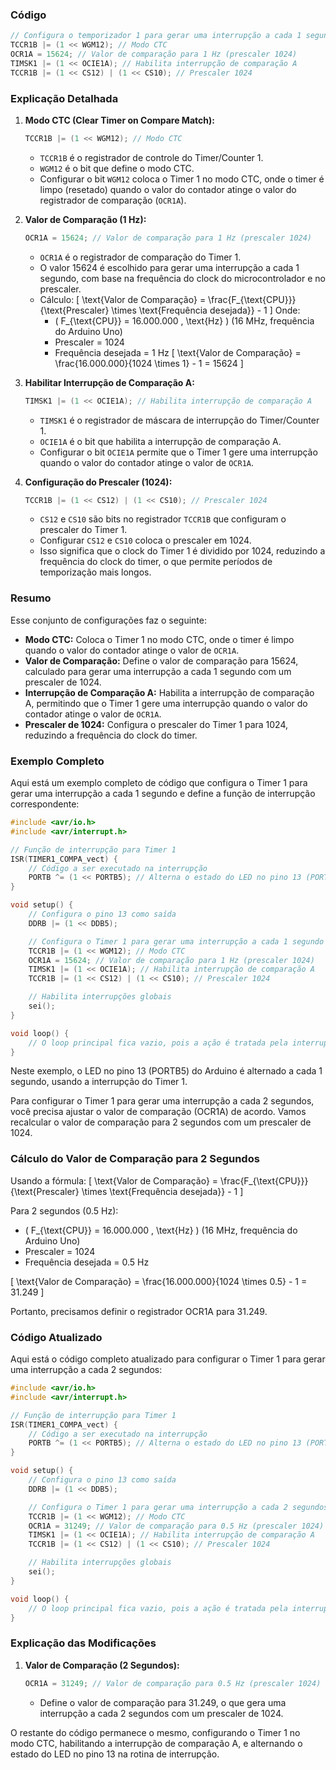 ### Código

```c
// Configura o temporizador 1 para gerar uma interrupção a cada 1 segundo
TCCR1B |= (1 << WGM12); // Modo CTC
OCR1A = 15624; // Valor de comparação para 1 Hz (prescaler 1024)
TIMSK1 |= (1 << OCIE1A); // Habilita interrupção de comparação A
TCCR1B |= (1 << CS12) | (1 << CS10); // Prescaler 1024
```

### Explicação Detalhada

1. **Modo CTC (Clear Timer on Compare Match):**

   ```c
   TCCR1B |= (1 << WGM12); // Modo CTC
   ```

   - `TCCR1B` é o registrador de controle do Timer/Counter 1.
   - `WGM12` é o bit que define o modo CTC.
   - Configurar o bit `WGM12` coloca o Timer 1 no modo CTC,
     onde o timer é limpo (resetado) quando o valor do contador
     atinge o valor do registrador de comparação (`OCR1A`).

2. **Valor de Comparação (1 Hz):**

   ```c
   OCR1A = 15624; // Valor de comparação para 1 Hz (prescaler 1024)
   ```

   - `OCR1A` é o registrador de comparação do Timer 1.
   - O valor 15624 é escolhido para gerar uma interrupção
     a cada 1 segundo, com base na frequência do clock do
     microcontrolador e no prescaler.
   - Cálculo:
     \[
     \text{Valor de Comparação} = \frac{F\_{\text{CPU}}}{\text{Prescaler} \times \text{Frequência desejada}} - 1
     \]
     Onde:
     - \( F\_{\text{CPU}} = 16.000.000 \, \text{Hz} \) (16 MHz, frequência do Arduino Uno)
     - Prescaler = 1024
     - Frequência desejada = 1 Hz
       \[
       \text{Valor de Comparação} = \frac{16.000.000}{1024 \times 1} - 1 = 15624
       \]

3. **Habilitar Interrupção de Comparação A:**

   ```c
   TIMSK1 |= (1 << OCIE1A); // Habilita interrupção de comparação A
   ```

   - `TIMSK1` é o registrador de máscara de interrupção do Timer/Counter 1.
   - `OCIE1A` é o bit que habilita a interrupção de comparação A.
   - Configurar o bit `OCIE1A` permite que o Timer 1 gere uma
     interrupção quando o valor do contador atinge o valor de
     `OCR1A`.

4. **Configuração do Prescaler (1024):**
   ```c
   TCCR1B |= (1 << CS12) | (1 << CS10); // Prescaler 1024
   ```
   - `CS12` e `CS10` são bits no registrador `TCCR1B` que
     configuram o prescaler do Timer 1.
   - Configurar `CS12` e `CS10` coloca o prescaler em 1024.
   - Isso significa que o clock do Timer 1 é dividido por
     1024, reduzindo a frequência do clock do timer, o que
     permite períodos de temporização mais longos.

### Resumo

Esse conjunto de configurações faz o seguinte:

- **Modo CTC:** Coloca o Timer 1 no modo CTC, onde o timer
  é limpo quando o valor do contador atinge o valor de `OCR1A`.
- **Valor de Comparação:** Define o valor de comparação
  para 15624, calculado para gerar uma interrupção a cada 1
  segundo com um prescaler de 1024.
- **Interrupção de Comparação A:** Habilita a interrupção
  de comparação A, permitindo que o Timer 1 gere uma
  interrupção quando o valor do contador atinge o valor de
  `OCR1A`.
- **Prescaler de 1024:** Configura o prescaler do Timer 1
  para 1024, reduzindo a frequência do clock do timer.

### Exemplo Completo

Aqui está um exemplo completo de código que configura
o Timer 1 para gerar uma interrupção a cada 1 segundo e
define a função de interrupção correspondente:

```c
#include <avr/io.h>
#include <avr/interrupt.h>

// Função de interrupção para Timer 1
ISR(TIMER1_COMPA_vect) {
    // Código a ser executado na interrupção
    PORTB ^= (1 << PORTB5); // Alterna o estado do LED no pino 13 (PORTB5)
}

void setup() {
    // Configura o pino 13 como saída
    DDRB |= (1 << DDB5);

    // Configura o Timer 1 para gerar uma interrupção a cada 1 segundo
    TCCR1B |= (1 << WGM12); // Modo CTC
    OCR1A = 15624; // Valor de comparação para 1 Hz (prescaler 1024)
    TIMSK1 |= (1 << OCIE1A); // Habilita interrupção de comparação A
    TCCR1B |= (1 << CS12) | (1 << CS10); // Prescaler 1024

    // Habilita interrupções globais
    sei();
}

void loop() {
    // O loop principal fica vazio, pois a ação é tratada pela interrupção
}
```

Neste exemplo, o LED no pino 13 (PORTB5) do Arduino é
alternado a cada 1 segundo, usando a interrupção do Timer 1.

Para configurar o Timer 1 para gerar uma interrupção a cada
2 segundos, você precisa ajustar o valor de comparação
(OCR1A) de acordo. Vamos recalcular o valor de comparação
para 2 segundos com um prescaler de 1024.

### Cálculo do Valor de Comparação para 2 Segundos

Usando a fórmula:
\[
\text{Valor de Comparação} = \frac{F\_{\text{CPU}}}{\text{Prescaler} \times \text{Frequência desejada}} - 1
\]

Para 2 segundos (0.5 Hz):

- \( F\_{\text{CPU}} = 16.000.000 \, \text{Hz} \) (16 MHz, frequência do Arduino Uno)
- Prescaler = 1024
- Frequência desejada = 0.5 Hz

\[
\text{Valor de Comparação} = \frac{16.000.000}{1024 \times 0.5} - 1 = 31.249
\]

Portanto, precisamos definir o registrador OCR1A para 31.249.

### Código Atualizado

Aqui está o código completo atualizado para configurar o
Timer 1 para gerar uma interrupção a cada 2 segundos:

```c
#include <avr/io.h>
#include <avr/interrupt.h>

// Função de interrupção para Timer 1
ISR(TIMER1_COMPA_vect) {
    // Código a ser executado na interrupção
    PORTB ^= (1 << PORTB5); // Alterna o estado do LED no pino 13 (PORTB5)
}

void setup() {
    // Configura o pino 13 como saída
    DDRB |= (1 << DDB5);

    // Configura o Timer 1 para gerar uma interrupção a cada 2 segundos
    TCCR1B |= (1 << WGM12); // Modo CTC
    OCR1A = 31249; // Valor de comparação para 0.5 Hz (prescaler 1024)
    TIMSK1 |= (1 << OCIE1A); // Habilita interrupção de comparação A
    TCCR1B |= (1 << CS12) | (1 << CS10); // Prescaler 1024

    // Habilita interrupções globais
    sei();
}

void loop() {
    // O loop principal fica vazio, pois a ação é tratada pela interrupção
}
```

### Explicação das Modificações

1. **Valor de Comparação (2 Segundos):**
   ```c
   OCR1A = 31249; // Valor de comparação para 0.5 Hz (prescaler 1024)
   ```
   - Define o valor de comparação para 31.249, o que gera uma
     interrupção a cada 2 segundos com um prescaler de 1024.

O restante do código permanece o mesmo, configurando o Timer
1 no modo CTC, habilitando a interrupção de comparação
A, e alternando o estado do LED no pino 13 na rotina de
interrupção.
